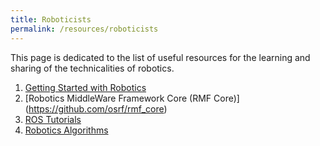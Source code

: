 ```yaml
---
title: Roboticists
permalink: /resources/roboticists
---
```

This page is dedicated to the list of useful resources for the learning and sharing of the technicalities of robotics.

1. [Getting Started with Robotics](https://github.com/kiloreux/awesome-robotics)
2. [Robotics MiddleWare Framework Core (RMF Core)] (https://github.com/osrf/rmf_core)
3. [ROS Tutorials](https://github.com/methylDragon/ros-tutorials)
4. [Robotics Algorithms](https://github.com/AtsushiSakai/PythonRobotics#what-is-this)